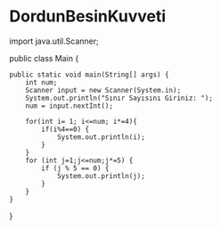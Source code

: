 # DordunBesinKuvveti

import java.util.Scanner;

public class Main {

    public static void main(String[] args) {
        int num;
        Scanner input = new Scanner(System.in);
        System.out.println("Sınır Sayısını Giriniz: ");
        num = input.nextInt();

        for(int i= 1; i<=num; i*=4){
            if(i%4==0) {
                System.out.println(i);
            }
        }
        for (int j=1;j<=num;j*=5) {
            if (j % 5 == 0) {
                System.out.println(j);
            }
        }
    }
}

